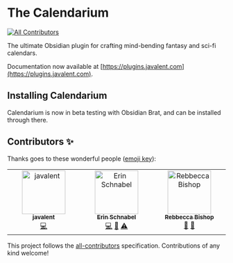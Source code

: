# The Calendarium

<!-- ALL-CONTRIBUTORS-BADGE:START - Do not remove or modify this section -->
[![All Contributors](https://img.shields.io/badge/all_contributors-3-orange.svg?style=flat-square)](#contributors-)
<!-- ALL-CONTRIBUTORS-BADGE:END -->

The ultimate Obsidian plugin for crafting mind-bending fantasy and sci-fi calendars.

Documentation now available at [https://plugins.javalent.com](https://plugins.javalent.com).

## Installing Calendarium

Calendarium is now in beta testing with Obsidian Brat, and can be installed through there.

## Contributors ✨

Thanks goes to these wonderful people ([emoji key](https://allcontributors.org/docs/en/emoji-key)):

<!-- ALL-CONTRIBUTORS-LIST:START - Do not remove or modify this section -->
<!-- prettier-ignore-start -->
<!-- markdownlint-disable -->
<table>
  <tbody>
    <tr>
      <td align="center" valign="top" width="14.28%"><a href="https://github.com/javalent"><img src="https://avatars.githubusercontent.com/u/131289534?v=4?s=100" width="100px;" alt="javalent"/><br /><sub><b>javalent</b></sub></a><br /><a href="https://github.com/javalent/the-calendarium/commits?author=javalent" title="Code">💻</a></td>
      <td align="center" valign="top" width="14.28%"><a href="https://www.ebullient.dev/"><img src="https://avatars.githubusercontent.com/u/808713?v=4?s=100" width="100px;" alt="Erin Schnabel"/><br /><sub><b>Erin Schnabel</b></sub></a><br /><a href="https://github.com/javalent/the-calendarium/commits?author=ebullient" title="Code">💻</a> <a href="#design-ebullient" title="Design">🎨</a> <a href="https://github.com/javalent/the-calendarium/commits?author=ebullient" title="Tests">⚠️</a></td>
      <td align="center" valign="top" width="14.28%"><a href="https://tenebrousdragon.com/"><img src="https://avatars.githubusercontent.com/u/68425372?v=4?s=100" width="100px;" alt="Rebbecca Bishop"/><br /><sub><b>Rebbecca Bishop</b></sub></a><br /><a href="https://github.com/javalent/the-calendarium/commits?author=sigrunixia" title="Documentation">📖</a> <a href="#question-sigrunixia" title="Answering Questions">💬</a></td>
    </tr>
  </tbody>
</table>

<!-- markdownlint-restore -->
<!-- prettier-ignore-end -->

<!-- ALL-CONTRIBUTORS-LIST:END -->

This project follows the [all-contributors](https://github.com/all-contributors/all-contributors) specification. Contributions of any kind welcome!

